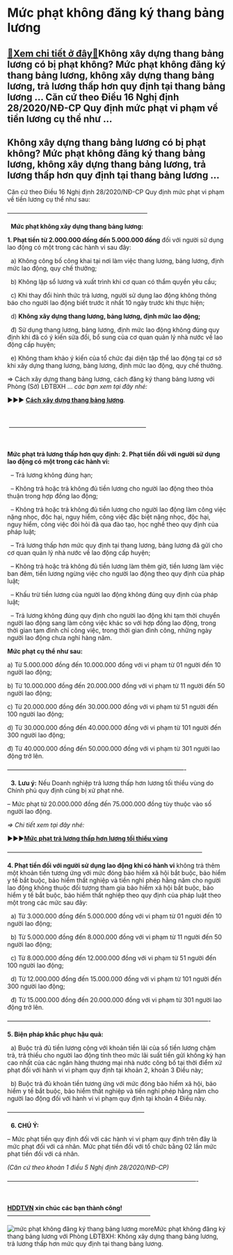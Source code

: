 Mức phạt không đăng ký thang bảng lương
=======================================

[:gift:Xem chi tiết ở đây:gift:](https://hddtvn.com/muc-phat-khong-dang-ky-thang-bang-luong/)Không xây dựng thang bảng lương có bị phạt không? Mức phạt không đăng ký thang bảng lương, không xây dựng thang bảng lương, trả lương thấp hơn quy định tại thang bảng lương … Căn cứ theo Điều 16 Nghị định 28/2020/NĐ-CP Quy định mức phạt vi phạm về tiền lương cụ thể như …
-------------------------------------------------------------------------------------------------------------------------------------------------------------------------------------------------------------------------------------------------------------------------------



Không xây dựng thang bảng lương có bị phạt không? Mức phạt không đăng ký thang bảng lương, không xây dựng thang bảng lương, trả lương thấp hơn quy định tại thang bảng lương …
--------------------------------------------------------------------------------------------------------------------------------------------------------------------------------


Căn cứ theo Điều 16 Nghị định 28/2020/NĐ-CP Quy định mức phạt vi phạm về tiền lương cụ thể như sau:



———————————————————————  

  
**Mức phạt không xây dựng thang bảng lương:**


**1. Phạt tiền** **từ 2.000.000 đồng đến 5.000.000 đồng** đối với người sử dụng lao động có một trong các hành vi sau đây:  

  a) Không công bố công khai tại nơi làm việc thang lương, bảng lương, định mức lao động, quy chế thưởng;  

  b) Không lập sổ lương và xuất trình khi cơ quan có thẩm quyền yêu cầu;  

  c) Khi thay đổi hình thức trả lương, người sử dụng lao động không thông báo cho người lao động biết trước ít nhất 10 ngày trước khi thực hiện;  

  d) **Không xây dựng thang lương, bảng lương, định mức lao động;**  

  đ) Sử dụng thang lương, bảng lương, định mức lao động không đúng quy định khi đã có ý kiến sửa đổi, bổ sung của cơ quan quản lý nhà nước về lao động cấp huyện;  

  e) Không tham khảo ý kiến của tổ chức đại diện tập thể lao động tại cơ sở khi xây dựng thang lương, bảng lương, định mức lao động, quy chế thưởng.



  

=> Cách xây dựng thang bảng lương, cách đăng ký thang bảng lương với Phòng (Sở) LĐTBXH … *các bạn xem tại đây nhé:*

►►► **[Cách xây dựng thang bảng lương](# "cách xây dựng thang bảng lương")**.  

  

 ——————————————————————–  

  

**Mức phạt trả lương thấp hơn quy định:**
**2. Phạt tiền đối với người sử dụng lao động có** **một trong các hành vi:**   

  – Trả lương không đúng hạn;   

  – Không trả hoặc trả không đủ tiền lương cho người lao động theo thỏa thuận trong hợp đồng lao động;   

   – Không trả hoặc trả không đủ tiền lương cho người lao động làm công việc nặng nhọc, độc hại, nguy hiểm, công việc đặc biệt nặng nhọc, độc hại, nguy hiểm, công việc đòi hỏi đã qua đào tạo, học nghề theo quy định của pháp luật;  

  – Trả lương thấp hơn mức quy định tại thang lương, bảng lương đã gửi cho cơ quan quản lý nhà nước về lao động cấp huyện;  

  – Không trả hoặc trả không đủ tiền lương làm thêm giờ, tiền lương làm việc ban đêm, tiền lương ngừng việc cho người lao động theo quy định của pháp luật;   

  – Khấu trừ tiền lương của người lao động không đúng quy định của pháp luật;   

   – Trả lương không đúng quy định cho người lao động khi tạm thời chuyển người lao động sang làm công việc khác so với hợp đồng lao động, trong thời gian tạm đình chỉ công việc, trong thời gian đình công, những ngày người lao động chưa nghỉ hàng năm.


**Mức phạt cụ thể như sau:**  

a) Từ 5.000.000 đồng đến 10.000.000 đồng với vi phạm từ 01 người đến 10 người lao động;  

 b) Từ 10.000.000 đồng đến 20.000.000 đồng với vi phạm từ 11 người đến 50 người lao động;  

 c) Từ 20.000.000 đồng đến 30.000.000 đồng với vi phạm từ 51 người đến 100 người lao động;  

 d) Từ 30.000.000 đồng đến 40.000.000 đồng với vi phạm từ 101 người đến 300 người lao động;  

 đ) Từ 40.000.000 đồng đến 50.000.000 đồng với vi phạm từ 301 người lao động trở lên.






  

 —————————————————————————————-  

  
**3.** **Lưu ý:** Nếu Doanh nghiệp trả lương thấp hơn lương tối thiểu vùng do Chính phủ quy định cũng bị xử phạt nhé.  

– Mức phạt từ 20.000.000 đồng đến 75.000.000 đồng tùy thuộc vào số người lao động.


*=> Chi tiết xem tại đây nhé:*



►►►**[Mức phạt trả lương thấp hơn lương tối thiểu vùng](# "mức phạt trả lương thấp hơn lương tối thiểu vùng")**

  

 ————————————————————————————————

**4. Phạt tiền đối với người sử dụng lao động khi có hành vi** không trả thêm một khoản tiền tương ứng với mức đóng bảo hiểm xã hội bắt buộc, bảo hiểm y tế bắt buộc, bảo hiểm thất nghiệp và tiền nghỉ phép hằng năm cho người lao động không thuộc đối tượng tham gia bảo hiểm xã hội bắt buộc, bảo hiểm y tế bắt buộc, bảo hiểm thất nghiệp theo quy định của pháp luật theo một trong các mức sau đây:


  a) Từ 3.000.000 đồng đến 5.000.000 đồng với vi phạm từ 01 người đến 10 người lao động;  

  b) Từ 5.000.000 đồng đến 8.000.000 đồng với vi phạm từ 11 người đến 50 người lao động;  

  c) Từ 8.000.000 đồng đến 12.000.000 đồng với vi phạm từ 51 người đến 100 người lao động;  

  d) Từ 12.000.000 đồng đến 15.000.000 đồng với vi phạm từ 101 người đến 300 người lao động;  

  đ) Từ 15.000.000 đồng đến 20.000.000 đồng với vi phạm từ 301 người lao động trở lên.



  

 —————————————————————————————————-
   

**5. Biện pháp khắc phục hậu quả:**


  a) Buộc trả đủ tiền lương cộng với khoản tiền lãi của số tiền lương chậm trả, trả thiếu cho người lao động tính theo mức lãi suất tiền gửi không kỳ hạn cao nhất của các ngân hàng thương mại nhà nước công bố tại thời điểm xử phạt đối với hành vi vi phạm quy định tại khoản 2, khoản 3 Điều này;  

  b) Buộc trả đủ khoản tiền tương ứng với mức đóng bảo hiểm xã hội, bảo hiểm y tế bắt buộc, bảo hiểm thất nghiệp và tiền nghỉ phép hằng năm cho người lao động đối với hành vi vi phạm quy định tại khoản 4 Điều này.



——————————————————————–  

  
**6. CHÚ Ý:**  

– Mức phạt tiền quy định đối với các hành vi vi phạm quy định trên đây là mức phạt đối với cá nhân. Mức phạt tiền đối với tổ chức bằng 02 lần mức phạt tiền đối với cá nhân.


*(Căn cứ theo khoản 1 điều 5 Nghị định 28/2020/NĐ-CP)*



  



  

 ———————————————————————————————-  

  

**[HDDTVN](http://hddtvn.com/ "HDDTVN") xin chúc các bạn thành công!**
 ———————————————————————–




![mức phạt không đăng ký thang bảng lương](https://hddtvn.com/wp-content/uploads/2021/01/muc-phat-khong-dang-ky-thang-bang-luong.png "mức phạt không đăng ký thang bảng lương")
moreMức phạt không đăng ký thang bảng lương với Phòng LĐTBXH: Không xây dựng thang bảng lương, trả lương thấp hơn mức quy định tại thang bảng lương.

